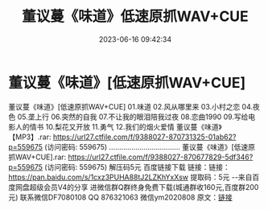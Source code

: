 ﻿---
title: 董议蔓《味道》低速原抓WAV+CUE
date: 2023-06-16 09:42:34
categories: 新碟专辑、稀有等精品
tags: 华语中文
---
# 董议蔓《味道》[低速原抓WAV+CUE]

董议蔓《味道》[低速原抓WAV+CUE]
01.味道
02.风从哪里来
03.小村之恋
04.夜色
05.垄上行
06.突然的自我
07.不让我的眼泪陪我过夜
08.恋曲1990
09.写给电影人的情书
10.梨花又开放
11.勇气
12.我们的烟火爱情
董议蔓《味道》【MP3】.rar: https://url27.ctfile.com/f/9388027-870731325-01ab62?p=559675
(访问密码: 559675)
...................................
董议蔓《味道》[低速原抓WAV+CUE].rar: https://url27.ctfile.com/f/9388027-870677829-5df346?p=559675
(访问密码: 559675)
解压码5元
百度链接下载
链接：链接：https://pan.baidu.com/s/1cxz3PUHA88tJ2LZKhYxXsw
提取码：5元
--来自百度网盘超级会员V4的分享
进微信群Q群终身免费下载(城通群收160元,百度群200元)
联系微信DF7080108 QQ 876321063
微信ym2020808
原文：[链接](https://blog.sina.com.cn/s/blog_1647c7e76010312d8.html)